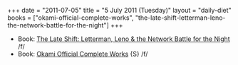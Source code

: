 +++
date = "2011-07-05"
title = "5 July 2011 (Tuesday)"
layout = "daily-diet"
books = ["okami-official-complete-works", "the-late-shift-letterman-leno-the-network-battle-for-the-night"]
+++

<ul>
<li class="entry books">Book: <a href="/books/the-late-shift-letterman-leno-the-network-battle-for-the-night">The Late Shift: Letterman, Leno & the Network Battle for the Night</a> /f/</li>
<li class="entry books">Book: <a href="/books/okami-official-complete-works">Okami Official Complete Works</a> {S} /f/</li>
</ul>